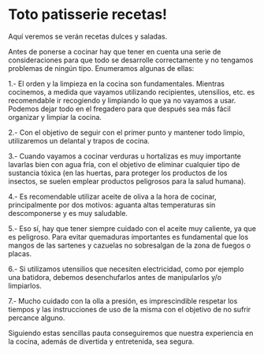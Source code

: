 # Toto patisserie recetas!

Aquí veremos se verán recetas dulces y saladas.

Antes de ponerse a cocinar hay que tener en cuenta una serie de consideraciones para que todo se desarrolle correctamente y no tengamos problemas de ningún tipo. Enumeramos algunas de ellas:

1.- El orden y la limpieza en la cocina son fundamentales. Mientras cocinemos, a medida que vayamos utilizando recipientes, utensilios, etc. es recomendable ir recogiendo y limpiando lo que ya no vayamos a usar. Podemos dejar todo en el fregadero para que después sea más fácil organizar y limpiar la cocina.

2.- Con el objetivo de seguir con el primer punto y mantener todo limpio, utilizaremos un delantal y trapos de cocina.

3.- Cuando vayamos a cocinar verduras u hortalizas es muy importante lavarlas bien con agua fría, con el objetivo de eliminar cualquier tipo de sustancia tóxica (en las huertas, para proteger los productos de los insectos, se suelen emplear productos peligrosos para la salud humana).

4.- Es recomendable utilizar aceite de oliva a la hora de cocinar, principalmente por dos motivos: aguanta altas temperaturas sin descomponerse y es muy saludable.

5.- Eso sí, hay que tener siempre cuidado con el aceite muy caliente, ya que es peligroso. Para evitar quemaduras importantes es fundamental que los mangos de las sartenes y cazuelas no sobresalgan de la zona de fuegos o placas.

6.- Si utilizamos utensilios que necesiten electricidad, como por ejemplo una batidora, debemos desenchufarlos antes de manipularlos y/o limpiarlos.

7.- Mucho cuidado con la olla a presión, es imprescindible respetar los tiempos y las instrucciones de uso de la misma con el objetivo de no sufrir percance alguno.

Siguiendo estas sencillas pauta conseguiremos que nuestra experiencia en la cocina, además de divertida y entretenida, sea segura.
